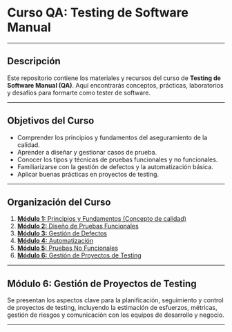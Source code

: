 # Curso QA: Testing de Software Manual

---

## Descripción

Este repositorio contiene los materiales y recursos del curso de **Testing de Software Manual (QA)**. Aquí encontrarás conceptos, prácticas, laboratorios y desafíos para formarte como tester de software.

---

## Objetivos del Curso

- Comprender los principios y fundamentos del aseguramiento de la calidad.
- Aprender a diseñar y gestionar casos de prueba.
- Conocer los tipos y técnicas de pruebas funcionales y no funcionales.
- Familiarizarse con la gestión de defectos y la automatización básica.
- Aplicar buenas prácticas en proyectos de testing.

---

## Organización del Curso

1. [**Módulo 1:** Principios y Fundamentos (Concepto de calidad)](modulo1_principios_fundamentos.md)
2. [**Módulo 2:** Diseño de Pruebas Funcionales](modulo2_Casos%20de%20prueba.md)
3. [**Módulo 3:** Gestión de Defectos](modulo3_gestion_defectos.md)
4. [**Módulo 4:** Automatización](modulo4_automatizacion.md)
5. [**Módulo 5:** Pruebas No Funcionales](modulo5_pruebas_no_funcionales.md)
6. [**Módulo 6:** Gestión de Proyectos de Testing](#modulo-6)

---

## Módulo 6: Gestión de Proyectos de Testing

Se presentan los aspectos clave para la planificación, seguimiento y control de proyectos de testing, incluyendo la estimación de esfuerzos, métricas, gestión de riesgos y comunicación con los equipos de desarrollo y negocio.

---
